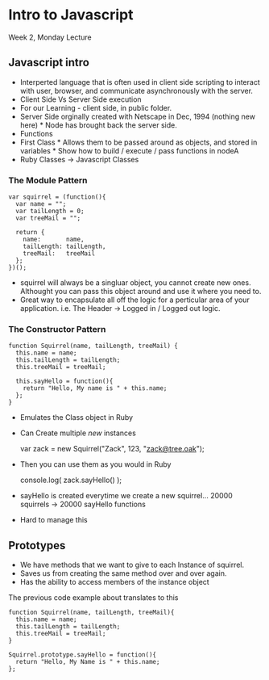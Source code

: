 # Intro to Javascript
Week 2, Monday Lecture

## Javascript intro
*  Interperted language that is often used in client side scripting to interact with user, browser, and communicate asynchronously with the server. 
*  Client Side Vs Server Side execution
  *  For our Learning - client side, in public folder.
  *  Server Side orginally created with Netscape in Dec, 1994 (nothing new here)
    *  Node has brought back the server side.
*  Functions
  *  First Class 
    *  Allows them to be passed around as objects, and stored in variables
    *  Show how to build / execute / pass functions in nodeA
*  Ruby Classes -> Javascript Classes

### The Module Pattern

    var squirrel = (function(){ 
      var name = "";
      var tailLength = 0;
      var treeMail = "";

      return {
        name:       name,
        tailLength: tailLength,
        treeMail:   treeMail
      };
    })();

*  squirrel will always be a singluar object, you cannot create new ones. Althought you can pass this object around and use it where you need to.
  *  Great way to encapsulate all off the logic for a perticular area of your application. i.e. The Header -> Logged in / Logged out logic. 

### The Constructor Pattern

    function Squirrel(name, tailLength, treeMail) {
      this.name = name; 
      this.tailLength = tailLength;
      this.treeMail = treeMail;

      this.sayHello = function(){
        return "Hello, My name is " + this.name;
      };
    }

*  Emulates the Class object in Ruby
*  Can Create multiple <i>new</i> instances

    var zack = new Squirrel("Zack", 123, "zack@tree.oak");

*  Then you can use them as you would in Ruby

    console.log( zack.sayHello() );

*  sayHello is created everytime we create a new squirrel... 20000 squirrels -> 20000 sayHello functions
  *  Hard to manage this

## Prototypes
*  We have methods that we want to give to each Instance of squirrel. 
*  Saves us from creating the same method over and over again.
*  Has the ability to access members of the instance object

The previous code example about translates to this

    function Squirrel(name, tailLength, treeMail){
      this.name = name;
      this.tailLength = tailLength;
      this.treeMail = treeMail;
    }

    Squirrel.prototype.sayHello = function(){ 
      return "Hello, My Name is " + this.name;
    };


